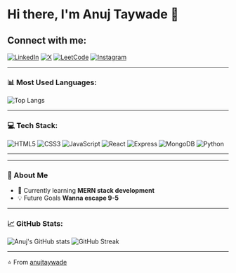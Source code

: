 # Hi there, I'm Anuj Taywade 👋

## Connect with me:
[![LinkedIn](https://img.shields.io/badge/LinkedIn-0077B5?style=for-the-badge&logo=linkedin&logoColor=white)](https://www.linkedin.com/in/anuj-taywade-326881270/)
[![X](https://img.shields.io/badge/X-000000?style=for-the-badge&logo=x&logoColor=white)](https://x.com/Anujjj69)
[![LeetCode](https://img.shields.io/badge/LeetCode-FFA116?style=for-the-badge&logo=leetcode&logoColor=white)](https://leetcode.com/u/anuj_taywade07/)
[![Instagram](https://img.shields.io/badge/Instagram-E4405F?style=for-the-badge&logo=instagram&logoColor=white)](https://www.instagram.com/anuj_taywade07/)

---

### 📊 Most Used Languages:
![Top Langs](https://github-readme-stats.vercel.app/api/top-langs/?username=anujtaywade&layout=compact&theme=tokyonight&border_radius=10)

---

### 💻 Tech Stack:

![HTML5](https://img.shields.io/badge/HTML5-E34F26?style=for-the-badge&logo=html5&logoColor=white)
![CSS3](https://img.shields.io/badge/CSS3-1572B6?style=for-the-badge&logo=css3&logoColor=white)
![JavaScript](https://img.shields.io/badge/JavaScript-323330?style=for-the-badge&logo=javascript&logoColor=F7DF1E)
![React](https://img.shields.io/badge/React-20232A?style=for-the-badge&logo=react&logoColor=61DAFB)
![Express](https://img.shields.io/badge/Express.js-404D59?style=for-the-badge)
![MongoDB](https://img.shields.io/badge/MongoDB-4EA94B?style=for-the-badge&logo=mongodb&logoColor=white)
![Python](https://img.shields.io/badge/Python-3776AB?style=for-the-badge&logo=python&logoColor=white)

---



---

### 🌟 About Me
- 🌱 Currently learning **MERN stack development**
- 💡 Future Goals **Wanna escape 9-5**



---

### 📈 GitHub Stats:
![Anuj's GitHub stats](https://github-readme-stats.vercel.app/api?username=anujtaywade&show_icons=true&theme=tokyonight&border_radius=10)
![GitHub Streak](https://streak-stats.demolab.com?user=anujtaywade&theme=tokyonight&border_radius=10)

---

⭐️ From [anujtaywade](https://github.com/anujtaywade)
